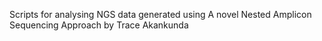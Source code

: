 Scripts for analysing NGS data generated using A novel Nested Amplicon Sequencing Approach by Trace Akankunda
